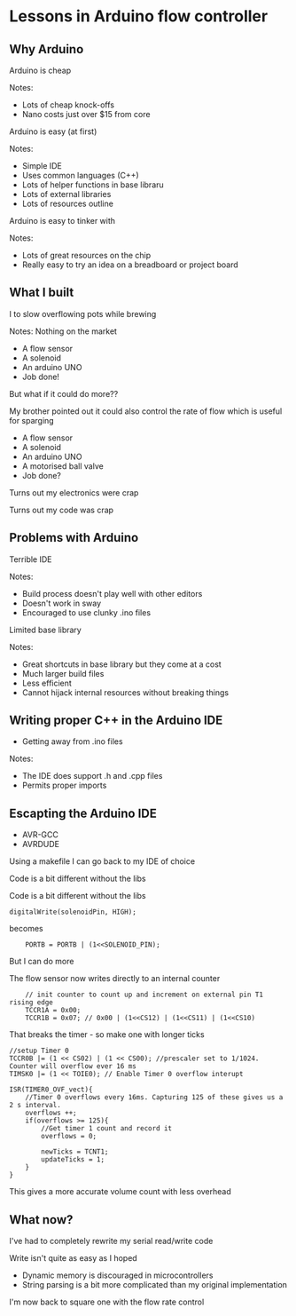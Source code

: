 <!-- .slide: data-background-image=""  data-background-color="black" -->
# Lessons in Arduino flow controller



<!-- .slide: data-background-image=""  data-background-color="black" -->
## Why Arduino


<!-- .slide: data-background-image=""  data-background-color="black" -->
Arduino is cheap

Notes:
* Lots of cheap knock-offs
* Nano costs just over $15 from core


<!-- .slide: data-background-image=""  data-background-color="black" -->
Arduino is easy (at first)

Notes:
* Simple IDE
* Uses common languages (C++)
* Lots of helper functions in base libraru
* Lots of external libraries
* Lots of resources outline


<!-- .slide: data-background-image=""  data-background-color="black" -->
Arduino is easy to tinker with

Notes:
* Lots of great resources on the chip
* Really easy to try an idea on a breadboard or project board



<!-- .slide: data-background-image=""  data-background-color="black" -->
## What I built


<!-- .slide: data-background-image=""  data-background-color="black" -->
I to slow overflowing pots while brewing

Notes:
Nothing on the market


<!-- .slide: data-background-image=""  data-background-color="black" -->
* A flow sensor
* A solenoid
* An arduino UNO
* Job done!


<!-- .slide: data-background-image=""  data-background-color="black" -->
But what if it could do more??


<!-- .slide: data-background-image=""  data-background-color="black" -->
My brother pointed out it could also control the rate of flow which is useful for sparging


<!-- .slide: data-background-image=""  data-background-color="black" -->
* A flow sensor
* A solenoid
* An arduino UNO
* A motorised ball valve
* Job done?


<!-- .slide: data-background-image=""  data-background-color="black" -->
Turns out my electronics were crap


<!-- .slide: data-background-image=""  data-background-color="black" -->
Turns out my code was crap



<!-- .slide: data-background-image=""  data-background-color="black" -->
## Problems with Arduino


<!-- .slide: data-background-image=""  data-background-color="black" -->
Terrible IDE

Notes:
* Build process doesn't play well with other editors
* Doesn't work in sway
* Encouraged to use clunky .ino files


<!-- .slide: data-background-image=""  data-background-color="black" -->
Limited base library

Notes:
* Great shortcuts in base library but they come at a cost
* Much larger build files
* Less efficient
* Cannot hijack internal resources without breaking things



<!-- .slide: data-background-image=""  data-background-color="black" -->
## Writing proper C++ in the Arduino IDE
* Getting away from .ino files

Notes:
* The IDE does support .h and .cpp files
* Permits proper imports



<!-- .slide: data-background-image=""  data-background-color="black" -->
## Escapting the Arduino IDE
* AVR-GCC
* AVRDUDE


<!-- .slide: data-background-image=""  data-background-color="black" -->
Using a makefile I can go back to my IDE of choice


<!-- .slide: data-background-image=""  data-background-color="black" -->
Code is a bit different without the libs


<!-- .slide: data-background-image=""  data-background-color="black" -->
Code is a bit different without the libs
```
digitalWrite(solenoidPin, HIGH);
```
becomes
    
```
	PORTB = PORTB | (1<<SOLENOID_PIN);
```


<!-- .slide: data-background-image=""  data-background-color="black" -->
But I can do more


<!-- .slide: data-background-image=""  data-background-color="black" -->
The flow sensor now writes directly to an internal counter

```
	// init counter to count up and increment on external pin T1 rising edge
	TCCR1A = 0x00;
	TCCR1B = 0x07; // 0x00 | (1<<CS12) | (1<<CS11) | (1<<CS10)
```


<!-- .slide: data-background-image=""  data-background-color="black" -->
That breaks the timer - so make one with longer ticks

```
//setup Timer 0
TCCR0B |= (1 << CS02) | (1 << CS00); //prescaler set to 1/1024. Counter will overflow ever 16 ms
TIMSK0 |= (1 << TOIE0); // Enable Timer 0 overflow interupt

ISR(TIMER0_OVF_vect){
	//Timer 0 overflows every 16ms. Capturing 125 of these gives us a 2 s interval.
	overflows ++;
	if(overflows >= 125){
		//Get timer 1 count and record it
		overflows = 0;

		newTicks = TCNT1;
		updateTicks = 1;
	}
}
```


<!-- .slide: data-background-image=""  data-background-color="black" -->
This gives a more accurate volume count with less overhead



<!-- .slide: data-background-image=""  data-background-color="black" -->
## What now?


<!-- .slide: data-background-image=""  data-background-color="black" -->
I've had to completely rewrite my serial read/write code


<!-- .slide: data-background-image=""  data-background-color="black" -->
Write isn't quite as easy as I hoped

* Dynamic memory is discouraged in microcontrollers
* String parsing is a bit more complicated than my original implementation


<!-- .slide: data-background-image=""  data-background-color="black" -->
I'm now back to square one with the flow rate control
